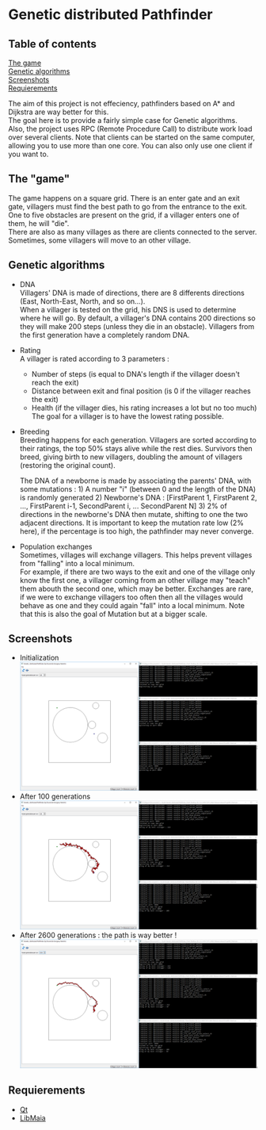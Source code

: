 # Genetic distributed Pathfinder

## Table of contents
[The game](#the-game)  
[Genetic algorithms](#genetic-algorithms)  
[Screenshots](#screenshots)  
[Requierements](#requierements)  

The aim of this project is not effeciency, pathfinders based on A* and Dijkstra are way better for this.  
The goal here is to provide a fairly simple case for Genetic algorithms.  
Also, the project uses RPC (Remote Procedure Call) to distribute work load over several clients.
Note that clients can be started on the same computer, allowing you to use more than one core.
You can also only use one client if you want to.

## The "game"
The game happens on a square grid. There is an enter gate and an exit gate, villagers must find the best path to go from the entrance to the exit.
One to five obstacles are present on the grid, if a villager enters one of them, he will "die".  
There are also as many villages as there are clients connected to the server. Sometimes, some villagers will move to an other village.

## Genetic algorithms
- DNA  
	Villagers' DNA is made of directions, there are 8 differents directions (East, North-East, North, and so on...).  
	When a villager is tested on the grid, his DNS is used to determine where he will go. By default, a villager's DNA contains 200 directions so they will make 200 steps (unless they die in an obstacle).
	Villagers from the first generation have a completely random DNA.
	
- Rating  
	A villager is rated according to 3 parameters :
	- Number of steps (is equal to DNA's length if the villager doesn't reach the exit)
	- Distance between exit and final position (is 0 if the villager reaches the exit)
	- Health (if the villager dies, his rating increases a lot but no too much)
	The goal for a villager is to have the lowest rating possible.
	
- Breeding  
	Breeding happens for each generation. Villagers are sorted according to their ratings, the top 50% stays alive while the rest dies.
	Survivors then breed, giving birth to new villagers, doubling the amount of villagers (restoring the original count).
	
	The DNA of a newborne is made by associating the parents' DNA, with some mutations :
		1) A number "i" (between 0 and the length of the DNA) is randomly generated
		2) Newborne's DNA : [FirstParent 1, FirstParent 2, ..., FirstParent i-1, SecondParent i, ... SecondParent N]
		3) 2% of directions in the newborne's DNA then mutate, shifting to one the two adjacent directions.
	It is important to keep the mutation rate low (2% here), if the percentage is too high, the pathfinder may never converge.
	
- Population exchanges  
	Sometimes, villages will exchange villagers. This helps prevent villages from "falling" into a local minimum.  
	For example, if there are two ways to the exit and one of the village only know the first one, a villager coming from an other village may "teach" them abouth the second one, which may be better.
	Exchanges are rare, if we were to exchange villagers too often then all the villages would behave as one and they could again "fall" into a local minimum.
	Note that this is also the goal of Mutation but at a bigger scale.
	
## Screenshots
- Initialization
![Alt text](Illustrations/Genetic-distributed-Pathfinder_init.png)
- After 100 generations
![Alt text](Illustrations/Genetic-distributed-Pathfinder_100gen.png)
- After 2600 generations : the path is way better !
![Alt text](Illustrations/Genetic-distributed-Pathfinder_2600gen.png)

## Requierements

- [Qt](https://www.qt.io/)
- [LibMaia](https://github.com/wiedi/libmaia)